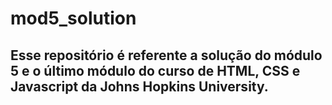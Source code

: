 # mod5_solution

## Esse repositório é referente a solução do módulo 5 e o último módulo do curso de HTML, CSS e Javascript da Johns Hopkins University.
